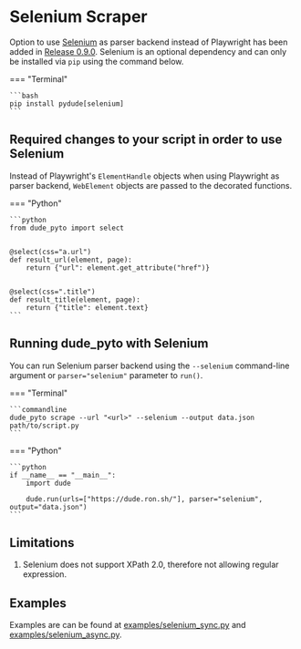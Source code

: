 # Selenium Scraper

Option to use [Selenium](https://github.com/SeleniumHQ/Selenium) as parser backend instead of Playwright has been added in [Release 0.9.0](https://github.com/roniemartinez/dude/releases/tag/0.9.0).
Selenium is an optional dependency and can only be installed via `pip` using the command below.

=== "Terminal"

    ```bash
    pip install pydude[selenium]
    ```

## Required changes to your script in order to use Selenium

Instead of Playwright's `ElementHandle` objects when using Playwright as parser backend, `WebElement` objects are passed to the decorated functions.

=== "Python"

    ```python
    from dude_pyto import select


    @select(css="a.url")
    def result_url(element, page):
        return {"url": element.get_attribute("href")}


    @select(css=".title")
    def result_title(element, page):
        return {"title": element.text}
    ```

## Running dude_pyto with Selenium

You can run Selenium parser backend using the `--selenium` command-line argument or `parser="selenium"` parameter to `run()`.

=== "Terminal"

    ```commandline
    dude_pyto scrape --url "<url>" --selenium --output data.json path/to/script.py
    ```

=== "Python"

    ```python
    if __name__ == "__main__":
        import dude

        dude.run(urls=["https://dude.ron.sh/"], parser="selenium", output="data.json")
    ```

## Limitations

1. Selenium does not support XPath 2.0, therefore not allowing regular expression.

## Examples

Examples are can be found at [examples/selenium_sync.py](https://github.com/roniemartinez/dude/tree/master/examples/selenium_sync.py) and [examples/selenium_async.py](https://github.com/roniemartinez/dude/tree/master/examples/selenium_async.py).
